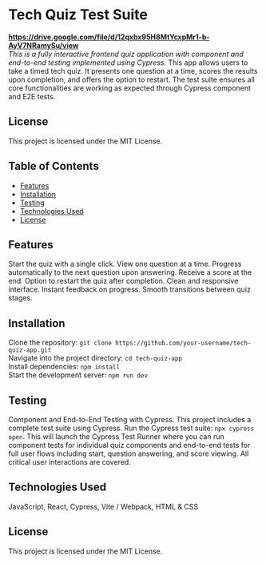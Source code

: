 # Tech Quiz Test Suite  
**https://drive.google.com/file/d/12qxbx95H8MtYcxpMr1-b-AyV7NRamySu/view**  
*This is a fully interactive frontend quiz application with component and end-to-end testing implemented using Cypress.* This app allows users to take a timed tech quiz. It presents one question at a time, scores the results upon completion, and offers the option to restart. The test suite ensures all core functionalities are working as expected through Cypress component and E2E tests.

## License  
This project is licensed under the MIT License.

## Table of Contents  
- [Features](#features)  
- [Installation](#installation)  
- [Testing](#testing)  
- [Technologies Used](#technologies-used)  
- [License](#license)  

## Features  
Start the quiz with a single click. View one question at a time. Progress automatically to the next question upon answering. Receive a score at the end. Option to restart the quiz after completion. Clean and responsive interface. Instant feedback on progress. Smooth transitions between quiz stages.

## Installation  
Clone the repository: `git clone https://github.com/your-username/tech-quiz-app.git`  
Navigate into the project directory: `cd tech-quiz-app`  
Install dependencies: `npm install`  
Start the development server: `npm run dev`

## Testing  
Component and End-to-End Testing with Cypress. This project includes a complete test suite using Cypress. Run the Cypress test suite: `npx cypress open`. This will launch the Cypress Test Runner where you can run component tests for individual quiz components and end-to-end tests for full user flows including start, question answering, and score viewing. All critical user interactions are covered.

## Technologies Used  
JavaScript, React, Cypress, Vite / Webpack, HTML & CSS

## License  
This project is licensed under the MIT License.
